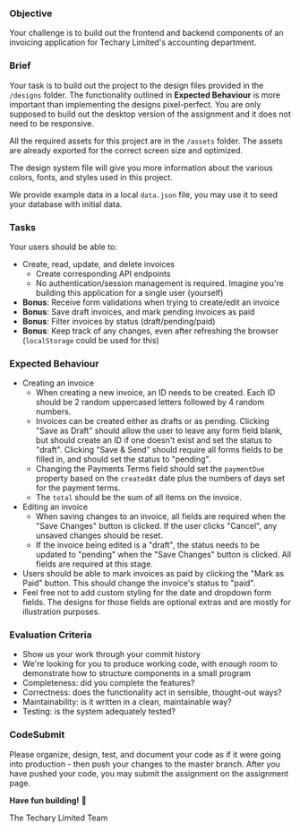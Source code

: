 ### Objective

Your challenge is to build out the frontend and backend components of an invoicing application for Techary Limited's accounting department.

### Brief

Your task is to build out the project to the design files provided in the `/designs` folder. The functionality outlined in **Expected Behaviour** is more important than implementing the designs pixel-perfect. You are only supposed to build out the desktop version of the assignment and it does not need to be responsive.

All the required assets for this project are in the `/assets` folder. The assets are already exported for the correct screen size and optimized.

The design system file will give you more information about the various colors, fonts, and styles used in this project.

We provide example data in a local `data.json` file, you may use it to seed your database with initial data.

### Tasks

Your users should be able to:

- Create, read, update, and delete invoices
  - Create corresponding API endpoints
  - No authentication/session management is required. Imagine you're building this application for a single user (yourself)
- **Bonus**: Receive form validations when trying to create/edit an invoice
- **Bonus**: Save draft invoices, and mark pending invoices as paid
- **Bonus**: Filter invoices by status (draft/pending/paid)
- **Bonus**: Keep track of any changes, even after refreshing the browser (`localStorage` could be used for this)

### Expected Behaviour

- Creating an invoice
  - When creating a new invoice, an ID needs to be created. Each ID should be 2 random uppercased letters followed by 4 random numbers.
  - Invoices can be created either as drafts or as pending. Clicking "Save as Draft" should allow the user to leave any form field blank, but should create an ID if one doesn't exist and set the status to "draft". Clicking "Save & Send" should require all forms fields to be filled in, and should set the status to "pending".
  - Changing the Payments Terms field should set the `paymentDue` property based on the `createdAt` date plus the numbers of days set for the payment terms.
  - The `total` should be the sum of all items on the invoice.
- Editing an invoice
  - When saving changes to an invoice, all fields are required when the "Save Changes" button is clicked. If the user clicks "Cancel", any unsaved changes should be reset.
  - If the invoice being edited is a "draft", the status needs to be updated to "pending" when the "Save Changes" button is clicked. All fields are required at this stage.
- Users should be able to mark invoices as paid by clicking the "Mark as Paid" button. This should change the invoice's status to "paid".
- Feel free not to add custom styling for the date and dropdown form fields. The designs for those fields are optional extras and are mostly for illustration purposes.

### Evaluation Criteria

- Show us your work through your commit history
- We're looking for you to produce working code, with enough room to demonstrate how to structure components in a small program
- Completeness: did you complete the features?
- Correctness: does the functionality act in sensible, thought-out ways?
- Maintainability: is it written in a clean, maintainable way?
- Testing: is the system adequately tested?

### CodeSubmit

Please organize, design, test, and document your code as if it were going into production - then push your changes to the master branch. After you have pushed your code, you may submit the assignment on the assignment page.

**Have fun building!** 🚀

The Techary Limited Team